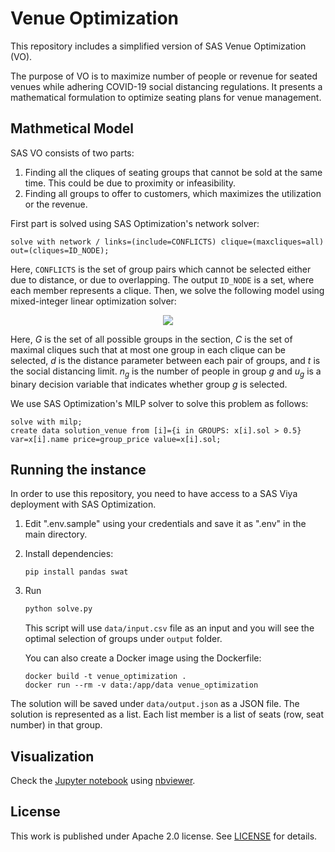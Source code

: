 # Venue Optimization

This repository includes a simplified version of SAS Venue Optimization (VO).

The purpose of VO is to maximize number of people or revenue for seated venues while adhering COVID-19 social distancing regulations. It presents a mathematical formulation to optimize seating plans for venue management.

## Mathmetical Model

SAS VO consists of two parts:

1. Finding all the cliques of seating groups that cannot be sold at the same time. This could be due to proximity or infeasibility.
2. Finding all groups to offer to customers, which maximizes the utilization or the revenue.

First part is solved using SAS Optimization's network solver:

``` sas
solve with network / links=(include=CONFLICTS) clique=(maxcliques=all) out=(cliques=ID_NODE);
```

Here, `CONFLICTS` is the set of group pairs which cannot be selected either due to distance, or due to overlapping.
The output `ID_NODE` is a set, where each member represents a clique. Then, we solve the following model using mixed-integer linear optimization solver:

<p align="center">
<img src="https://latex.codecogs.com/gif.latex?%5Cbegin%7Barray%7D%7Blrlll%7D%20%5Ctext%7Bmaximize%7D%20%26%20%5Cdisplaystyle%20%5Csum_%7Bg%20%5Cin%20G%7D%20n_g%20u_g%20%5C%5C%20%5Ctext%7Bsubject%20to%7D%20%26%20%5Cdisplaystyle%20%5Csum_%7Bg%20%5Cin%20G_c%7D%20u_g%20%26%20%5Cle%201%20%26%20%5C%3B%20%5Ctext%7Bfor%20%7D%20c%20%5Cin%20C%20%5C%5C%20%26%20u_g%20%26%20%5Cin%20%5C%7B0%2C%201%5C%7D%20%26%20%5C%3B%20%5Ctext%7Bfor%20%7D%20g%20%5Cin%20G%20%5Cend%7Barray%7D" />
</p>

Here, $G$ is the set of all possible groups in the section, $C$ is the set of maximal cliques such that at most one group in each clique can be selected, $d$ is the distance parameter between each pair of groups, and $t$ is the social distancing limit. $n_g$ is the number of people in group $g$ and $u_g$ is a binary decision variable that indicates whether group $g$ is selected.

We use SAS Optimization's MILP solver to solve this problem as follows:

``` sas
solve with milp;
create data solution_venue from [i]={i in GROUPS: x[i].sol > 0.5} var=x[i].name price=group_price value=x[i].sol;
```

## Running the instance

In order to use this repository, you need to have access to a SAS Viya deployment with SAS Optimization.

1. Edit ".env.sample" using your credentials and save it as ".env" in the main directory.

2. Install dependencies:
   ``` shell
   pip install pandas swat
   ```

3. Run
   ``` python
   python solve.py
   ```
   This script will use `data/input.csv` file as an input and you will see the optimal selection of groups under `output` folder.
   
   You can also create a Docker image using the Dockerfile:

   ``` shell
   docker build -t venue_optimization .
   docker run --rm -v data:/app/data venue_optimization
   ```

The solution will be saved under `data/output.json` as a JSON file.
The solution is represented as a list.
Each list member is a list of seats (row, seat number) in that group.

## Visualization

Check the [Jupyter notebook](notebook/Venue%20Optimization.ipynb) using [nbviewer](https://nbviewer.jupyter.org/github/sertalpbilal/venue-optimization/blob/master/notebook/Venue%20Optimization.ipynb).

## License

This work is published under Apache 2.0 license. See [LICENSE](LICENSE.md) for details.
